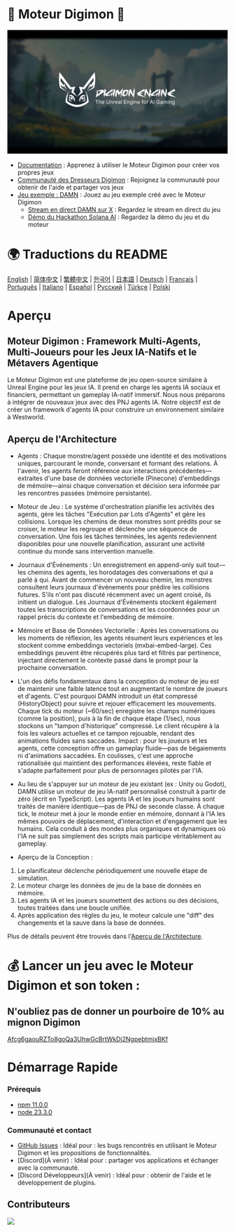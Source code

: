 # 👾 Moteur Digimon 🧌

![Moteur Digimon](./assets/digimon-engine.jpg)
- [Documentation](https://docs.digimon.tech/digimon) : Apprenez à utiliser le Moteur Digimon pour créer vos propres jeux
- [Communauté des Dresseurs Digimon](https://docs.digimon.tech/digimon/community/welcome-aboard-digimon-trainers) : Rejoignez la communauté pour obtenir de l'aide et partager vos jeux
- [Jeu exemple : DAMN](https://damn.fun) : Jouez au jeu exemple créé avec le Moteur Digimon
  - [Stream en direct DAMN sur X](https://x.com/damndotfun/live) : Regardez le stream en direct du jeu
  - [Démo du Hackathon Solana AI](https://www.youtube.com/watch?v=NNQWY-ByZww) : Regardez la démo du jeu et du moteur

# 🌍 Traductions du README
[English](./README.md) | [简体中文](./README.zh-CN.md) | [繁體中文](./README.zh-TW.md) | [한국어](./README.ko-KR.md) | [日本語](./README.ja-JP.md) | [Deutsch](./README.de-DE.md) | [Français](./README.fr-FR.md) | [Português](./README.pt-BR.md) | [Italiano](./README.it-IT.md) | [Español](./README.es-ES.md) | [Русский](./README.ru-RU.md) | [Türkçe](./README.tr-TR.md) | [Polski](./README.pl-PL.md)

# Aperçu
## Moteur Digimon : Framework Multi-Agents, Multi-Joueurs pour les Jeux IA-Natifs et le Métavers Agentique
Le Moteur Digimon est une plateforme de jeu open-source similaire à Unreal Engine pour les jeux IA. Il prend en charge les agents IA sociaux et financiers, permettant un gameplay IA-natif immersif. Nous nous préparons à intégrer de nouveaux jeux avec des PNJ agents IA. Notre objectif est de créer un framework d'agents IA pour construire un environnement similaire à Westworld.

## Aperçu de l'Architecture

- Agents : Chaque monstre/agent possède une identité et des motivations uniques, parcourant le monde, conversant et formant des relations. À l'avenir, les agents feront référence aux interactions précédentes—extraites d'une base de données vectorielle (Pinecone) d'embeddings de mémoire—ainsi chaque conversation et décision sera informée par les rencontres passées (mémoire persistante).

- Moteur de Jeu : Le système d'orchestration planifie les activités des agents, gère les tâches "Exécution par Lots d'Agents" et gère les collisions. Lorsque les chemins de deux monstres sont prédits pour se croiser, le moteur les regroupe et déclenche une séquence de conversation. Une fois les tâches terminées, les agents redeviennent disponibles pour une nouvelle planification, assurant une activité continue du monde sans intervention manuelle.

- Journaux d'Événements : Un enregistrement en append-only suit tout—les chemins des agents, les horodatages des conversations et qui a parlé à qui. Avant de commencer un nouveau chemin, les monstres consultent leurs journaux d'événements pour prédire les collisions futures. S'ils n'ont pas discuté récemment avec un agent croisé, ils initient un dialogue. Les Journaux d'Événements stockent également toutes les transcriptions de conversations et les coordonnées pour un rappel précis du contexte et l'embedding de mémoire.

- Mémoire et Base de Données Vectorielle : Après les conversations ou les moments de réflexion, les agents résument leurs expériences et les stockent comme embeddings vectoriels (mxbai-embed-large). Ces embeddings peuvent être récupérés plus tard et filtrés par pertinence, injectant directement le contexte passé dans le prompt pour la prochaine conversation.

- L'un des défis fondamentaux dans la conception du moteur de jeu est de maintenir une faible latence tout en augmentant le nombre de joueurs et d'agents. C'est pourquoi DAMN introduit un état compressé (HistoryObject) pour suivre et rejouer efficacement les mouvements. Chaque tick du moteur (~60/sec) enregistre les champs numériques (comme la position), puis à la fin de chaque étape (1/sec), nous stockons un "tampon d'historique" compressé. Le client récupère à la fois les valeurs actuelles et ce tampon rejouable, rendant des animations fluides sans saccades. Impact : pour les joueurs et les agents, cette conception offre un gameplay fluide—pas de bégaiements ni d'animations saccadées. En coulisses, c'est une approche rationalisée qui maintient des performances élevées, reste fiable et s'adapte parfaitement pour plus de personnages pilotés par l'IA.

- Au lieu de s'appuyer sur un moteur de jeu existant (ex : Unity ou Godot), DAMN utilise un moteur de jeu IA-natif personnalisé construit à partir de zéro (écrit en TypeScript). Les agents IA et les joueurs humains sont traités de manière identique—pas de PNJ de seconde classe. À chaque tick, le moteur met à jour le monde entier en mémoire, donnant à l'IA les mêmes pouvoirs de déplacement, d'interaction et d'engagement que les humains. Cela conduit à des mondes plus organiques et dynamiques où l'IA ne suit pas simplement des scripts mais participe véritablement au gameplay.

- Aperçu de la Conception :
1. Le planificateur déclenche périodiquement une nouvelle étape de simulation.
2. Le moteur charge les données de jeu de la base de données en mémoire.
3. Les agents IA et les joueurs soumettent des actions ou des décisions, toutes traitées dans une boucle unifiée.
4. Après application des règles du jeu, le moteur calcule une "diff" des changements et la sauve dans la base de données.

Plus de détails peuvent être trouvés dans l'[Aperçu de l'Architecture](https://docs.digimon.tech/digimon/digimon-engine/architecture-overview).

# 💰 Lancer un jeu avec le Moteur Digimon et son token :

## N'oubliez pas de donner un pourboire de 10% au mignon Digimon
[Afcg6gaouRZTo8goQa3UhwGcBrtWkDj2NgpebtmjxBKf](https://solscan.io/account/Afcg6gaouRZTo8goQa3UhwGcBrtWkDj2NgpebtmjxBKf)

# Démarrage Rapide

### Prérequis

- [npm 11.0.0](https://www.npmjs.com/get-npm)
- [node 23.3.0](https://nodejs.org/en/download/)

### Communauté et contact

- [GitHub Issues](https://github.com/CohumanSpace/digimon-engine/issues) : Idéal pour : les bugs rencontrés en utilisant le Moteur Digimon et les propositions de fonctionnalités.
- [Discord](À venir) : Idéal pour : partager vos applications et échanger avec la communauté.
- [Discord Développeurs](À venir) : Idéal pour : obtenir de l'aide et le développement de plugins.

## Contributeurs

<a href="https://github.com/CohumanSpace/digimon-engine/graphs/contributors">
  <img src="https://contrib.rocks/image?repo=CohumanSpace/digimon-engine" />
</a> 